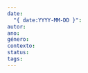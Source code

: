 ```yaml
---
date:
  "{ date:YYYY-MM-DD }": 
autor: 
ano: 
género: 
contexto: 
status: 
tags:
---
```


